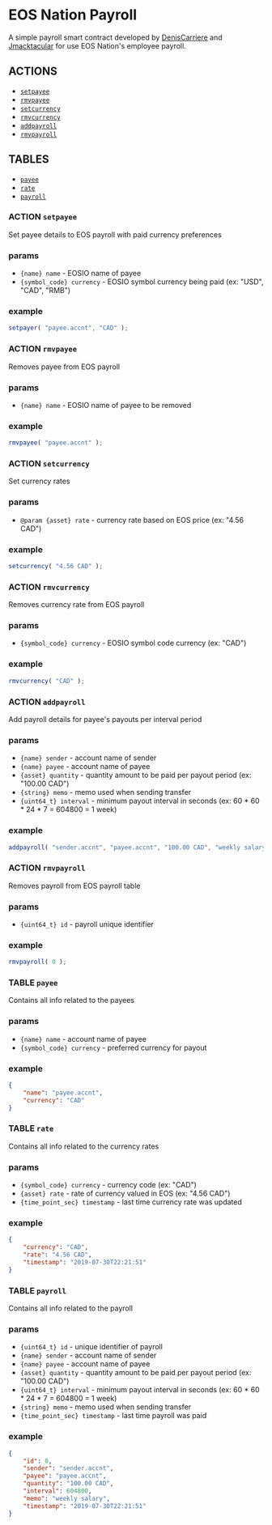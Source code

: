 # EOS Nation Payroll

A simple payroll smart contract developed by [DenisCarriere](https://github.com/DenisCarriere) and [Jmacktacular](https://github.com/Jmacktacular) for use EOS Nation's employee payroll.

## ACTIONS

- [`setpayee`](#action-setpayee)
- [`rmvpayee`](#action-rmvpayee)
- [`setcurrency`](#action-setcurrency)
- [`rmvcurrency`](#action-rmvcurrency)
- [`addpayroll`](#action-addpayroll)
- [`rmvpayroll`](#action-rmvpayroll)

## TABLES

- [`payee`](#table-payee)
- [`rate`](#table-rate)
- [`payroll`](#table-payroll)

### ACTION `setpayee`

Set payee details to EOS payroll with paid currency preferences

### params

- `{name} name` - EOSIO name of payee
- `{symbol_code} currency` - EOSIO symbol currency being paid (ex: "USD", "CAD", "RMB")

### example

```js
setpayer( "payee.accnt", "CAD" );
```

### ACTION `rmvpayee`

Removes payee from EOS payroll

### params

- `{name} name` - EOSIO name of payee to be removed

### example

```js
rmvpayee( "payee.accnt" );
```

### ACTION `setcurrency`

Set currency rates

### params

- `@param {asset} rate` - currency rate based on EOS price (ex: "4.56 CAD")

### example

```js
setcurrency( "4.56 CAD" );
```

### ACTION `rmvcurrency`

Removes currency rate from EOS payroll

### params

- `{symbol_code} currency` - EOSIO symbol code currency (ex: "CAD")

### example

```js
rmvcurrency( "CAD" );
```

### ACTION `addpayroll`

Add payroll details for payee's payouts per interval period

### params

- `{name} sender` - account name of sender
- `{name} payee` - account name of payee
- `{asset} quantity` - quantity amount to be paid per payout period  (ex: "100.00 CAD")
- `{string} memo` - memo used when sending transfer
- `{uint64_t} interval` - minimum payout interval in seconds (ex: 60 * 60 * 24 * 7 = 604800 = 1 week)

### example

```js
addpayroll( "sender.accnt", "payee.accnt", "100.00 CAD", "weekly salary", 604800 );
```

### ACTION `rmvpayroll`

Removes payroll from EOS payroll table

### params

- `{uint64_t} id` - payroll unique identifier

### example

```js
rmvpayroll( 0 );
```

### TABLE `payee`

Contains all info related to the payees

### params

- `{name} name` - account name of payee
- `{symbol_code} currency` - preferred currency for payout

### example

```json
{
    "name": "payee.accnt",
    "currency": "CAD"
}
```

### TABLE `rate`

Contains all info related to the currency rates

### params

- `{symbol_code} currency` - currency code (ex: "CAD")
- `{asset} rate` - rate of currency valued in EOS (ex: "4.56 CAD")
- `{time_point_sec} timestamp` - last time currency rate was updated

### example

```json
{
    "currency": "CAD",
    "rate": "4.56 CAD",
    "timestamp": "2019-07-30T22:21:51"
}
```

### TABLE `payroll`

Contains all info related to the payroll

### params

- `{uint64_t} id` - unique identifier of payroll
- `{name} sender` - account name of sender
- `{name} payee` - account name of payee
- `{asset} quantity` - quantity amount to be paid per payout period  (ex: "100.00 CAD")
- `{uint64_t} interval` - minimum payout interval in seconds (ex: 60 * 60 * 24 * 7 = 604800 = 1 week)
- `{string} memo` - memo used when sending transfer
- `{time_point_sec} timestamp` - last time payroll was paid

### example

```json
{
    "id": 0,
    "sender": "sender.accnt",
    "payee": "payee.accnt",
    "quantity": "100.00 CAD",
    "interval": 604800,
    "memo": "weekly salary",
    "timestamp": "2019-07-30T22:21:51"
}
```